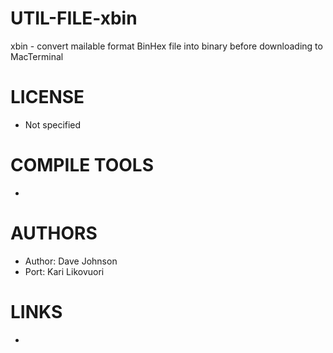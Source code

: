# UTIL-FILE-xbin
xbin  -  convert  mailable  format  BinHex  file into binary before downloading to MacTerminal

LICENSE
===============
* Not specified

COMPILE TOOLS
===============
* 
 
AUTHORS
===============
* Author: Dave  Johnson
* Port: Kari Likovuori

LINKS
===============
* 
